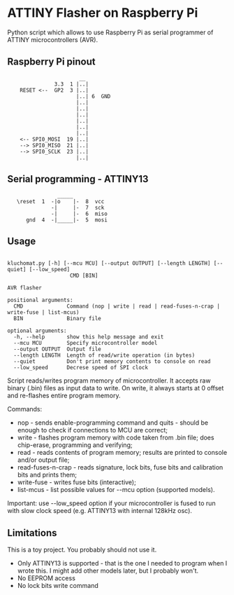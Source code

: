 
# ATTINY Flasher on Raspberry Pi

Python script which allows to use Raspberry Pi as serial programmer of ATTINY microcontrollers (AVR).


## Raspberry Pi pinout 

```
                       __
               3.3  1 |..|
    RESET <--  GP2  3 |..|
                      |..| 6  GND
                      |..|
                      |..|
                      |..|
                      |..|
                      |..|
                      |..|
    <-- SPI0_MOSI  19 |..|
    --> SPI0_MISO  21 |..|
    --> SPI0_SCLK  23 |..|
                      |..|

```

## Serial programming - ATTINY13 


```
                _____ 
   \reset  1  -|o    |-  8  vcc  
              -|     |-  7  sck  
              -|     |-  6  miso 
      gnd  4  -|_____|-  5  mosi 
```


## Usage

```

kluchomat.py [-h] [--mcu MCU] [--output OUTPUT] [--length LENGTH] [--quiet] [--low_speed]
                    CMD [BIN]

AVR flasher

positional arguments:
  CMD              Command (nop | write | read | read-fuses-n-crap | write-fuse | list-mcus)
  BIN              Binary file

optional arguments:
  -h, --help       show this help message and exit
  --mcu MCU        Specify microcontroller model
  --output OUTPUT  Output file
  --length LENGTH  Length of read/write operation (in bytes)
  --quiet          Don't print memory contents to console on read
  --low_speed      Decrese speed of SPI clock

```

Script reads/writes program memory of microcontroller. It accepts raw binary (.bin) files as input data to write.
On write, it always starts at 0 offset and re-flashes entire program memory.

Commands:

 * nop - sends enable-programming command and quits - should be enough to check if connections to MCU are correct;
 * write - flashes program memory with code taken from .bin file; does chip-erase, programming and verifying;
 * read - reads contents of program memory; results are printed to console and/or output file;
 * read-fuses-n-crap - reads signature, lock bits, fuse bits and calibration bits and prints them;
 * write-fuse - writes fuse bits (interactive);
 * list-mcus - list possible values for --mcu option (supported models).

Important: use --low_speed option if your microcontroller is fused to run with slow clock speed (e.g. ATTINY13 with internal 128kHz osc).

## Limitations

This is a toy project. You probably should not use it.

 * Only ATTINY13 is supported - that is the one I needed to program when I wrote this. I might add other models later, but I probably won't.
 * No EEPROM access
 * No lock bits write command
 
 

